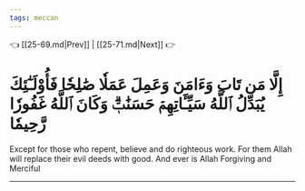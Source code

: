 ```yaml
---
tags: meccan
---
```


👈 [[25-69.md|Prev]] | [[25-71.md|Next]] 👉

# إِلَّا مَن تَابَ وَءَامَنَ وَعَمِلَ عَمَلٗا صَٰلِحٗا فَأُوْلَـٰٓئِكَ يُبَدِّلُ ٱللَّهُ سَيِّـَٔاتِهِمۡ حَسَنَٰتٖۗ وَكَانَ ٱللَّهُ غَفُورٗا رَّحِيمٗا

Except for those who repent, believe and do righteous work. For them Allah will replace their evil deeds with good. And ever is Allah Forgiving and Merciful

---

